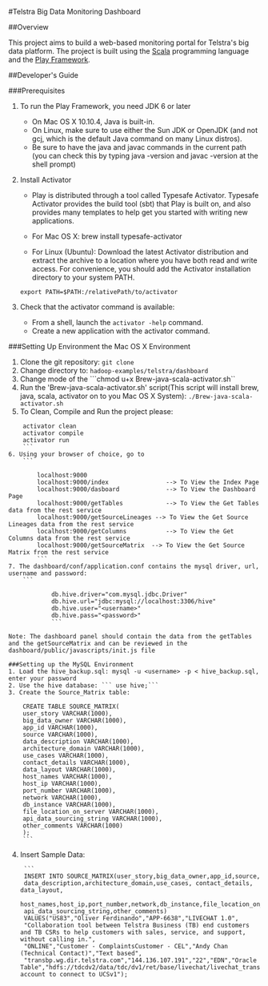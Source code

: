 
#Telstra Big Data Monitoring Dashboard

##Overview

This project aims to build a web-based monitoring portal for Telstra's big data platform.
The project is built using the [Scala](http://scala-lang.org) programming language and the 
[Play Framework](https://www.playframework.com).

##Developer's Guide

###Prerequisites

1. To run the Play Framework, you need JDK 6 or later
    * On Mac OS X 10.10.4, Java is built-in. 
    * On Linux, make sure to use either the Sun JDK or OpenJDK (and not gcj, which is the default Java command on many Linux distros).
    * Be sure to have the java and javac commands in the current path (you can check this by typing java -version and javac -version at the shell prompt)

2. Install Activator

    * Play is distributed through a tool called Typesafe Activator. Typesafe Activator provides the build tool (sbt) that Play is built on, and also provides many templates to help get you started with writing new applications.

    * For Mac OS X:  brew install typesafe-activator
    * For Linux (Ubuntu): Download the latest Activator distribution and extract the archive 
to a location where you have both read and write access. 
For convenience, you should add the Activator installation directory to your system PATH.
    ```
    export PATH=$PATH:/relativePath/to/activator 
    ```

3. Check that the activator command is available:

    * From a shell, launch the ```activator -help``` command.
    * Create a new application with the activator command.


###Setting Up Environment the Mac OS X Environment

1. Clone the git repository: ``` git clone ```
2. Change directory to: ```hadoop-examples/telstra/dashboard```
3. Change mode of the ```chmod u+x Brew-java-scala-activator.sh``
4. Run the 'Brew-java-scala-activator.sh' script(This script will install brew, java, scala, activator on to you Mac OS X System): ```./Brew-java-scala-activator.sh```
5. To Clean, Compile and Run the project please:
```
	activator clean
	activator compile
	activator run 
	```
6. Using your browser of choice, go to 
	```
	
		localhost:9000
		localhost:9000/index				--> To View the Index Page
		localhost:9000/dasboard				--> To View the Dashboard Page
		localhost:9000/getTables			--> To View the Get Tables data from the rest service
		localhost:9000/getSourceLineages --> To View the Get Source Lineages data from the rest service
		localhost:9000/getColumns 			--> To View the Get Columns data from the rest service
		localhost:9000/getSourceMatrix	--> To View the Get Source Matrix from the rest service
		```
7. The dashboard/conf/application.conf contains the mysql driver, url, username and password:
	```
			
			db.hive.driver="com.mysql.jdbc.Driver"
			db.hive.url="jdbc:mysql://localhost:3306/hive"
			db.hive.user="<username>"
			db.hive.pass="<password>"
			```
	
Note: The dashboard panel should contain the data from the getTables and the getSourceMatrix and can be reviewed in the dashboard/public/javascripts/init.js file

###Setting up the MySQL Environment
1. Load the hive_backup.sql: mysql -u <username> -p < hive_backup.sql, enter your password
2. Use the hive database: ``` use hive;```
3. Create the Source_Matrix table:
```
		
		CREATE TABLE SOURCE_MATRIX(
		user_story VARCHAR(1000),
		big_data_owner VARCHAR(1000),
		app_id VARCHAR(1000),
		source VARCHAR(1000),
		data_description VARCHAR(1000),
		architecture_domain VARCHAR(1000),
		use_cases VARCHAR(1000), 
		contact_details VARCHAR(1000), 
		data_layout VARCHAR(1000),
		host_names VARCHAR(1000),
		host_ip VARCHAR(1000),
		port_number VARCHAR(1000),
		network VARCHAR(1000),
		db_instance VARCHAR(1000),
		file_location_on_server VARCHAR(1000), 
		api_data_sourcing_string VARCHAR(1000),
		other_comments VARCHAR(1000)
		);
		```
4. Insert Sample Data:
		
		```
		INSERT INTO SOURCE_MATRIX(user_story,big_data_owner,app_id,source,
		data_description,architecture_domain,use_cases, contact_details, data_layout,
		host_names,host_ip,port_number,network,db_instance,file_location_on_server, 
		api_data_sourcing_string,other_comments)
		VALUES("US83","Oliver Ferdinando","APP-6638","LIVECHAT 1.0",
		"Collaboration tool between Telstra Business (TB) end customers and TB CSRs to help customers with sales, service, and support, without calling in.",
		"ONLINE","Customer - ComplaintsCustomer - CEL","Andy Chan (Technical Contact)","Text based",
		"transbp.wg.dir.telstra.com","144.136.107.191","22","EDN","Oracle Table","hdfs://tdcdv2/data/tdc/dv1/ret/base/livechat/livechat_transscript","NA","User account to connect to UCSv1");
```